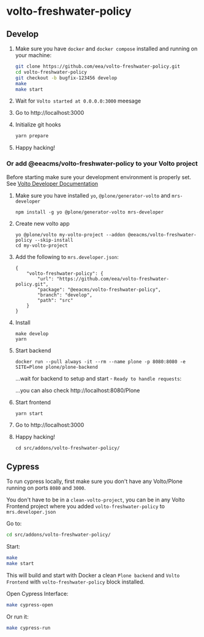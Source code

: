 # volto-freshwater-policy

## Develop

1. Make sure you have `docker` and `docker compose` installed and running on your machine:

    ```Bash
    git clone https://github.com/eea/volto-freshwater-policy.git
    cd volto-freshwater-policy
    git checkout -b bugfix-123456 develop
    make
    make start
    ```

1. Wait for `Volto started at 0.0.0.0:3000` meesage

1. Go to http://localhost:3000

1. Initialize git hooks

    ```Bash
    yarn prepare
    ```

1.  Happy hacking!

### Or add @eeacms/volto-freshwater-policy to your Volto project

Before starting make sure your development environment is properly set. See [Volto Developer Documentation](https://docs.voltocms.com/getting-started/install/)

1.  Make sure you have installed `yo`, `@plone/generator-volto` and `mrs-developer`

        npm install -g yo @plone/generator-volto mrs-developer

1.  Create new volto app

        yo @plone/volto my-volto-project --addon @eeacms/volto-freshwater-policy --skip-install
        cd my-volto-project

1.  Add the following to `mrs.developer.json`:

        {
            "volto-freshwater-policy": {
                "url": "https://github.com/eea/volto-freshwater-policy.git",
                "package": "@eeacms/volto-freshwater-policy",
                "branch": "develop",
                "path": "src"
            }
        }

1.  Install

        make develop
        yarn

1.  Start backend

        docker run --pull always -it --rm --name plone -p 8080:8080 -e SITE=Plone plone/plone-backend

    ...wait for backend to setup and start - `Ready to handle requests`:

    ...you can also check http://localhost:8080/Plone

1.  Start frontend

        yarn start

1.  Go to http://localhost:3000

1.  Happy hacking!

        cd src/addons/volto-freshwater-policy/

## Cypress

To run cypress locally, first make sure you don't have any Volto/Plone running on ports `8080` and `3000`.

You don't have to be in a `clean-volto-project`, you can be in any Volto Frontend
project where you added `volto-freshwater-policy` to `mrs.developer.json`

Go to:

  ```BASH
  cd src/addons/volto-freshwater-policy/
  ```

Start:

  ```Bash
  make
  make start
  ```

This will build and start with Docker a clean `Plone backend` and `Volto Frontend` with `volto-freshwater-policy` block installed.

Open Cypress Interface:

  ```Bash
  make cypress-open
  ```

Or run it:

  ```Bash
  make cypress-run
  ```
